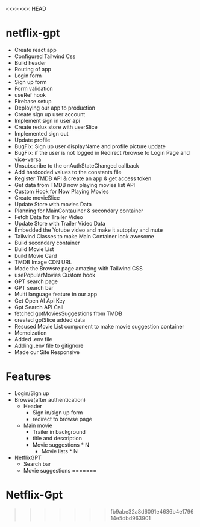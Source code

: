 <<<<<<< HEAD
# netflix-gpt
- Create react app
- Configured Tailwind Css
- Build header
- Routing of app
- Login form
- Sign up form
- Form validation
- useRef hook
- Firebase setup
- Deploying our app to production
- Create sign up user account 
- Implement sign in user api
- Create redux store with userSlice
- Implemented sign out
- Update profile
- BugFix: Sign up user displayName and profile picture update
- BugFix: if the user is not logged in Redirect /browse to Login Page and vice-versa
- Unsubscribe to the onAuthStateChanged callback
- Add hardcoded values to the constants file
- Register TMDB API & create an app & get access token
- Get data from TMDB now playing movies list API
- Custom Hook for Now Playing Movies
- Create movieSlice
- Update Store with movies Data
- Planning for MainContauiner & secondary container
- Fetch Data for Trailer Video
- Update Store with Trailer Video Data
- Embedded the Yotube video and make it autoplay and mute
- Tailwind Classes to make Main Container look awesome
- Build secondary container
- Build Movie List
- build Movie Card
- TMDB Image CDN URL
- Made the Browsre page amazing with Tailwind CSS
- usePopularMovies Custom hook
- GPT search page
- GPT search bar
- Multi language feature in our app
- Get Open AI Api Key
- Gpt Search API Call
- fetched gptMoviesSuggestions from TMDB
- created gptSlice added data
- Resused Movie List component to make movie suggestion container
- Memoization
- Added .env file
- Adding .env file to gitignore
- Made our Site Responsive


# Features
- Login/Sign up
- Browse(after authentication)
    - Header
       - Sign in/sign up form
       - redirect to browse page
    - Main movie 
       - Trailer in background
       - title and description
       - Movie suggestions * N
           - Movie lists * N
- NetflixGPT
    - Search bar
    - Movie suggestions
=======
# Netflix-Gpt
>>>>>>> fb9abe32a8d6091e4636b4e179614e5dbd963901

